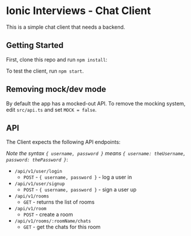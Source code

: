 # Ionic Interviews - Chat Client

This is a simple chat client that needs a backend.

## Getting Started

First, clone this repo and run `npm install`:

To test the client, run `npm start`.

## Removing mock/dev mode

By default the app has a mocked-out API. To remove the mocking system, edit `src/api.ts` and set `MOCK = false`.

## API

The Client expects the following API endpoints:

*Note the syntax `{ username, password }` means `{ username: theUsername, password: thePassword }`*:

 * `/api/v1/user/login`
   - `POST` - `{ username, password }` - log a user in
 * `/api/v1/user/signup`
   - `POST` - `{ username, password }` - sign a user up
 * `/api/v1/rooms`
   - `GET` - returns the list of rooms
 * `/api/v1/room`
   - `POST` - create a room
 * `/api/v1/rooms/:roomName/chats`
   - `GET` - get the chats for this room
